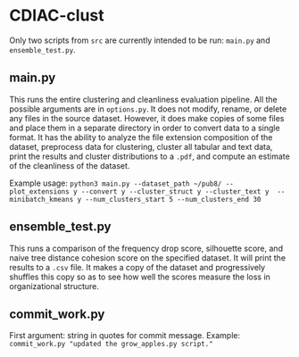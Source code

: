 # CDIAC-clust

Only two scripts from `src` are currently intended to be run: `main.py` and `ensemble_test.py`. 

## main.py

This runs the entire clustering and cleanliness evaluation pipeline. All the possible arguments are in `options.py`. It does not modify, rename, or delete any files in the source dataset. However, it does make copies of some files and place them in a separate directory in order to convert data to a single format. It has the ability to analyze the file extension composition of the dataset, preprocess data for clustering, cluster all tabular and text data, print the results and cluster distributions to a `.pdf`, and compute an estimate of the cleanliness of the dataset. 

Example usage:
`python3 main.py --dataset_path ~/pub8/ --plot_extensions y --convert y --cluster_struct y --cluster_text y  --minibatch_kmeans y --num_clusters_start 5 --num_clusters_end 30`

## ensemble\_test.py

This runs a comparison of the frequency drop score, silhouette score, and naive tree distance cohesion score on the specified dataset. It will print the results to a `.csv` file. It makes a copy of the dataset and progressively shuffles this copy so as to see how well the scores measure the loss in organizational structure. 

## commit\_work.py
First argument: string in quotes for commit message. 
Example: `commit_work.py "updated the grow_apples.py script."`

